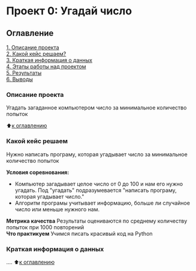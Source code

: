# Проект 0: Угадай число

## Оглавление
[1. Описание проекта](https://github.com/sonics738/DataScience-2022/blob/main/project_0/README.md#Описание-проекта)  
[2. Какой кейс решаем?](https://github.com/sonics738/DataScience-2022/blob/main/project_0/README.md#Какой-кейс-решаем?)  
[3. Краткая информация о данных](https://github.com/sonics738/DataScience-2022/blob/main/project_0/README.md#Краткая-информация-о-данных)  
[4. Этапы работы над проектом](https://github.com/sonics738/DataScience-2022/blob/main/project_0/README.md#Этапы-работы-над-проектом)  
[5. Результаты](https://github.com/sonics738/DataScience-2022/blob/main/project_0/README.md#Результаты)  
[6. Выводы](https://github.com/sonics738/DataScience-2022/blob/main/project_0/README.md#Выводы)

### Описание проекта
Угадать загаданное компьютером число за минимальное количество попыток

:arrow_up:[к оглавлению](https://github.com/sonics738/DataScience-2022/blob/main/project_0/README.md#Оглавление)

### Какой кейс решаем
Нужно написать програму, которая угадывает число за минимальное количество попыток

**Условия соревнования:**
- Компьютер загадывает целое число от 0 до 100 и нам его нужно угадать. Под "угадать" подразумевается "написать програму, которая угадывает число."
- Алгоритм програмы учитывает информацию, больше ли случайное число или меньше нужного нам. 

**Метрика качества**
Результаты оцениваются по среднему количеству попыток при 1000 повторений  
**Что практикуем**
Учимся писать красивый код на Python
### Краткая информация о данных
....
:arrow_up:[к оглавлению](https://github.com/sonics738/DataScience-2022/blob/main/project_0/README.md#Оглавление)



